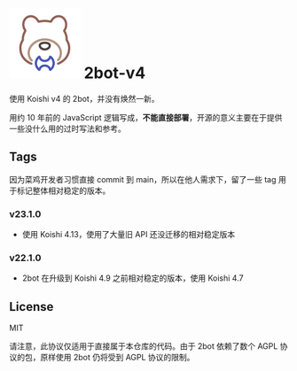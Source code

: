 # ![2bot](docs/2bot.png) 2bot-v4

使用 Koishi v4 的 2bot，并没有焕然一新。

用约 10 年前的 JavaScript 逻辑写成，**不能直接部署**，开源的意义主要在于提供一些没什么用的过时写法和参考。

## Tags

因为菜鸡开发者习惯直接 commit 到 main，所以在他人需求下，留了一些 tag 用于标记整体相对稳定的版本。

### v23.1.0

- 使用 Koishi 4.13，使用了大量旧 API 还没迁移的相对稳定版本

### v22.1.0

- 2bot 在升级到 Koishi 4.9 之前相对稳定的版本，使用 Koishi 4.7

## License

MIT

请注意，此协议仅适用于直接属于本仓库的代码。由于 2bot 依赖了数个 AGPL 协议的包，原样使用 2bot 仍将受到 AGPL 协议的限制。